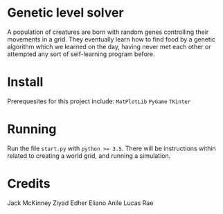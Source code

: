 # Genetic level solver
A population of creatures are born with random genes controlling their movements in a grid.
They eventually learn how to find food by a genetic algorithm which we learned on the day, having never met each other or attempted any sort of self-learning program before.

# Install
Prerequesites for this project include:
`MatPlotLib`
`PyGame`
`TKinter`

# Running
Run the file `start.py` with `python >= 3.5`. There will be instructions within related to creating a world grid, and running a simulation.

# Credits
Jack McKinney
Ziyad Edher
Eliano Anile
Lucas Rae
